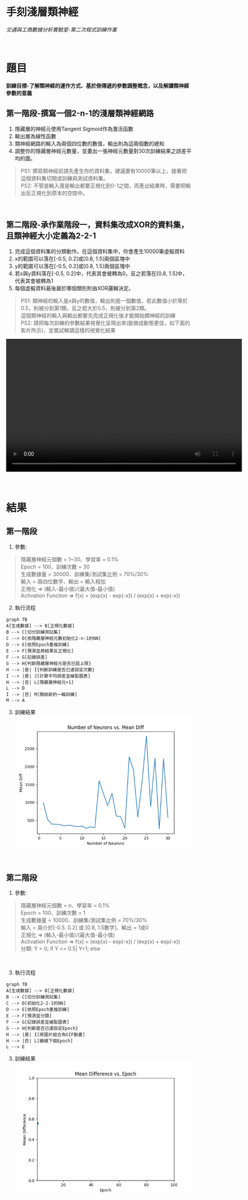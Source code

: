 # 手刻淺層類神經
*交通與工商數據分析實驗室-第二次程式訓練作業*
<br>
<br>
<br>

# 題目
**訓練目標-了解類神經的運作方式、基於倒傳遞的參數調整概念，以及解讀類神經參數的意義**

## 第一階段-撰寫一個2-n-1的淺層類神經網路
1. 隱藏層的神經元使用Tangent Sigmoid作為激活函數
1. 輸出層為線性函數
1. 類神經網路的輸入為兩個四位數的數值，輸出則為這兩個數的總和
1. 調整你的隱藏層神經元數量，並畫出一張神經元數量對30次訓練結果之誤差平均的圖。
> PS1: 撰寫類神經前請先產生你的資料集，建議要有10000筆以上，接著把這個資料集切開成訓練與測試資料集。<br>
> PS2: 不管是輸入還是輸出都要正規化到0-1之間，而產出結果時，需要把輸出反正規化到原本的空間中。
<br>

## 第二階段-承作業階段一，資料集改成XOR的資料集，且類神經大小定義為2-2-1
1. 完成這個資料集的分類動作。在這個資料集中，你會產生10000筆虛擬資料
1. x的範圍可以落在[-0.5, 0.2]或[0.8, 1.5]兩個區塊中
1. y的範圍可以落在[-0.5, 0.2]或[0.8, 1.5]兩個區塊中
1. 若x與y資料落在[-0.5, 0.2]中，代表其會被轉為0，反之若落在[0.8, 1.5]中，代表其會被轉為1
1. 每個虛擬資料最後屬於哪個類別則由XOR邏輯決定。
> PS1: 類神經的輸入是x與y的數值，輸出則是一個數值，若此數值小於等於0.5，則被分到第1類，反之若大於0.5，則被分到第2類。<br>這個類神經的輸入與輸出都要先完成正規化後才能開始類神經的訓練<br>
> PS2: 請把每次訓練的參數結果視覺化呈現出來(能做成動態更佳，如下面的影片所示)，並嘗試解讀這樣的視覺化結果 <br>


<video src="https://github.com/jihshiann/NeuralNetwork/blob/main/%E5%8B%95%E6%85%8B%E8%A6%96%E8%A6%BA%E7%AF%84%E4%BE%8B.mp4" width="640" height="360" controls></video>
<br>
<br>
<br>

# 結果
## 第一階段
1. 參數: <br>
> 隱藏層神經元個數 = 1~30、學習率 = 0.1% <br>
> Epoch = 100、訓練次數 = 30 <br>
> 生成數據量 = 30000、訓練集/測試集比例 = 70%/30% <br>
> 輸入 = 兩四位數字、輸出 = 輸入相加 <br>
> 正規化 => (輸入-最小值)/(最大值-最小值) <br>
> Activation Function => f(x) = (exp(x) - exp(-x)) / (exp(x) + exp(-x))<br>

2. 執行流程
```mermaid
graph TB
A[生成數據] --> B[正規化數據]
B --> C[切分訓練測試集]
C --> D[依隱藏層神經元數初始化2-n-1的NN]
D --> E[依照Epoch重複訓練]
E --> F[預測並將結果反正規化]
F --> G[記錄誤差]
G --> H{判斷隱藏層神經元是否已屆上限}
H --> |是| I{判斷訓練是否已達設定次數}
I --> |是| J[計算平均誤差並繪製圖表]
H --> |否| L[隱藏層神經元+1]
L --> D
I --> |否| M[開啟新的一輪訓練]
M --> A
```
3. 訓練結果 <br>
![image](第一階段結果視覺化.png)
<br>

## 第二階段
1. 參數: <br>
> 隱藏層神經元個數 = n、學習率 = 0.1% <br>
> Epoch = 100、訓練次數 = 1 <br>
> 生成數據量 = 10000、訓練集/測試集比例 = 70%/30% <br>
> 輸入 = 兩介於[-0.5. 0.2] 或 [0.8, 1.5數字]、輸出 = 1或0 <br>
> 正規化 => (輸入-最小值)/(最大值-最小值) <br>
> Activation Function => f(x) = (exp(x) - exp(-x)) / (exp(x) + exp(-x))<br>
> 分類: Y = 0; if Y <= 0.5| Y=1; else
<br>

3. 執行流程
```mermaid
graph TB
A[生成數據] --> B[正規化數據]
B --> C[切分訓練測試集]
C --> D[初始化2-2-1的NN]
D --> E[依照Epoch重複訓練]
E --> F[預測並分類]
F --> G[記錄誤差並繪製圖表]
G --> H{判斷是否已達設定Epoch}
H --> |是| I[將圖片組合為GIF動畫]
H --> |否| L[繼續下個Epoch]
L --> E
```
3. 訓練結果 <br>
![image](階段2結果.gif)

